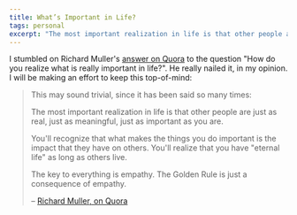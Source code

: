 ```yaml
---
title: What’s Important in Life?
tags: personal
excerpt: "The most important realization in life is that other people are just as real, just as meaningful, just as important as you are."
---
```


I stumbled on Richard Muller's [answer on Quora](https://qr.ae/Rwm1ut) to the question "How do you realize what is really important in life?". He really nailed it, in my opinion. I will be making an effort to keep this top-of-mind:

> This may sound trivial, since it has been said so many times:  
>
> The most important realization in life is that other people are just as real, just as meaningful, just as important as you are.  
>
> You'll recognize that what makes the things you do important is the impact that they have on others.  You'll realize that you have "eternal life" as long as others live.  
>
> The key to everything is empathy.  The Golden Rule is just a consequence of empathy.
>
> – [Richard Muller, on Quora](https://qr.ae/Rwm1ut)
